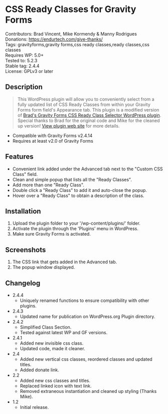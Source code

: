 # CSS Ready Classes for Gravity Forms

Contributors: Brad Vincent, Mike Kormendy & Manny Rodrigues  
Donations: https://endurtech.com/give-thanks/  
Tags: gravityforms,gravity forms,css ready classes,ready classes,css classes  
Requires WP: 5.0+  
Tested to: 5.2.3  
Stable tag: 2.4.4  
License: GPLv3 or later  

## Description

> This WordPress plugin will allow you to conveniently select from a fully updated list of CSS Ready Classes from within your Gravity Forms form field's Appearance tab. This plugin is a modified version of [Brad's Gravity Forms CSS Ready Class Selector WordPress plugin](https://wordpress.org/plugins/gravity-forms-css-ready-selector/). Special thanks to Brad for the original code and Mike for the cleaned up version! [View plugin web site](https://endurtech.com/css-ready-classes-plugin/) for more details.  

* Compatible with Gravity Forms v2.4.14
* Requires at least v2.0 of Gravity Forms

## Features

* Convenient link added under the Advanced tab next to the "Custom CSS Class" field.
* Clean and simple popup that lists all the "Ready Classes".
* Add more than one "Ready Class".
* Double click a "Ready Class" to add it and auto-close the popup.
* Hover over a "Ready Class" to obtain a description of the class.

## Installation

1. Upload the plugin folder to your '/wp-content/plugins/' folder.
2. Activate the plugin through the 'Plugins' menu in WordPress.
3. Make sure Gravity Forms is activated.

## Screenshots

1. The CSS link that gets added in the Advanced tab.
2. The popup window displayed.

## Changelog

* 2.4.4
  * Uniquely renamed functions to ensure compatibility with other plugins.
* 2.4.3
  * Updated name for publication on WordPress.org Plugin directory.
* 2.4.2
  * Simplified Class Section.
  * Tested against latest WP and GF versions.
* 2.4.1
  * Added new invisible css class.
  * Updated code, made it cleaner.
* 2.4
  * Added new vertical css classes, reordered classes and updated titles.
  * Added donate link.
* 2.2
  * Added new css classes and titles.
  * Replaced linked icon with text link.
  * Removed extraneous instantiation and cleaned up styling (Thanks Mike).
* 1.2
  * Initial release.  
